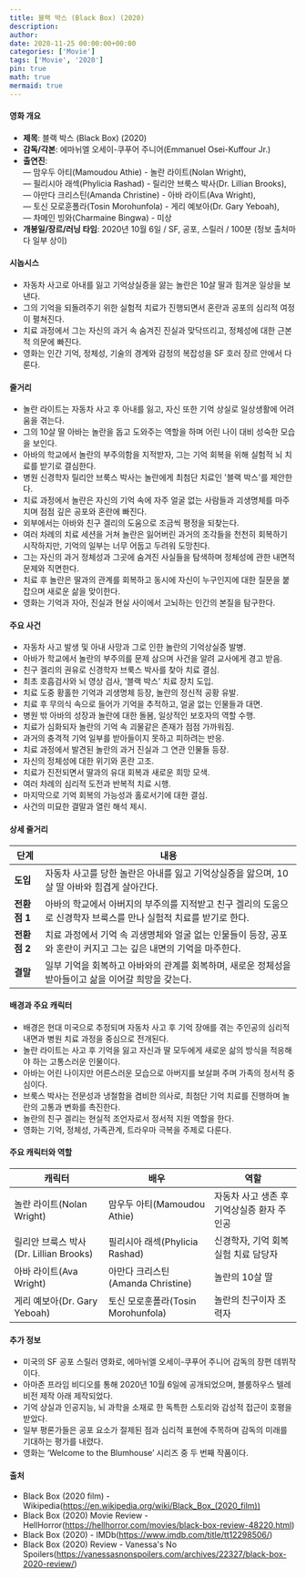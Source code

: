 ```yaml
---
title: 블랙 박스 (Black Box) (2020)
description: 
author: 
date: 2020-11-25 00:00:00+00:00
categories: ['Movie']
tags: ['Movie', '2020']
pin: true
math: true
mermaid: true
---
```

#### 영화 개요

- **제목**: 블랙 박스 (Black Box) (2020)  
- **감독/각본**: 에마뉘엘 오세이-쿠푸어 주니어(Emmanuel Osei-Kuffour Jr.)  
- **출연진**:  
  — 맘우두 아티(Mamoudou Athie) - 놀란 라이트(Nolan Wright),  
  — 필리시아 래섹(Phylicia Rashad) - 릴리안 브룩스 박사(Dr. Lillian Brooks),  
  — 아만다 크리스틴(Amanda Christine) - 아바 라이트(Ava Wright),  
  — 토신 모로훈폴라(Tosin Morohunfola) - 게리 예보아(Dr. Gary Yeboah),  
  — 차메인 빙와(Charmaine Bingwa) - 미상  
- **개봉일/장르/러닝 타임**: 2020년 10월 6일 / SF, 공포, 스릴러 / 100분 (정보 출처마다 일부 상이)  

#### 시놉시스

- 자동차 사고로 아내를 잃고 기억상실증을 앓는 놀란은 10살 딸과 힘겨운 일상을 보낸다.  
- 그의 기억을 되돌려주기 위한 실험적 치료가 진행되면서 혼란과 공포의 심리적 여정이 펼쳐진다.  
- 치료 과정에서 그는 자신의 과거 속 숨겨진 진실과 맞닥뜨리고, 정체성에 대한 근본적 의문에 빠진다.  
- 영화는 인간 기억, 정체성, 기술의 경계와 감정의 복잡성을 SF 호러 장르 안에서 다룬다.  

#### 줄거리

- 놀란 라이트는 자동차 사고 후 아내를 잃고, 자신 또한 기억 상실로 일상생활에 어려움을 겪는다.  
- 그의 10살 딸 아바는 놀란을 돕고 도와주는 역할을 하며 어린 나이 대비 성숙한 모습을 보인다.  
- 아바의 학교에서 놀란의 부주의함을 지적받자, 그는 기억 회복을 위해 실험적 뇌 치료를 받기로 결심한다.  
- 병원 신경학자 릴리안 브룩스 박사는 놀란에게 최첨단 치료인 '블랙 박스'를 제안한다.  
- 치료 과정에서 놀란은 자신의 기억 속에 자주 얼굴 없는 사람들과 괴생명체를 마주치며 점점 깊은 공포와 혼란에 빠진다.  
- 외부에서는 아바와 친구 겔리의 도움으로 조금씩 평정을 되찾는다.  
- 여러 차례의 치료 세션을 거쳐 놀란은 잃어버린 과거의 조각들을 천천히 회복하기 시작하지만, 기억의 일부는 너무 어둡고 두려워 도망친다.  
- 그는 자신의 과거 정체성과 그곳에 숨겨진 사실들을 탐색하며 정체성에 관한 내면적 문제와 직면한다.  
- 치료 후 놀란은 딸과의 관계를 회복하고 동시에 자신이 누구인지에 대한 질문을 붙잡으며 새로운 삶을 맞이한다.  
- 영화는 기억과 자아, 진실과 현실 사이에서 고뇌하는 인간의 본질을 탐구한다.  

#### 주요 사건

- 자동차 사고 발생 및 아내 사망과 그로 인한 놀란의 기억상실증 발병.  
- 아바가 학교에서 놀란의 부주의를 문제 삼으며 사건을 알려 교사에게 경고 받음.  
- 친구 겔리의 권유로 신경학자 브룩스 박사를 찾아 치료 결심.  
- 최초 호흡검사와 뇌 영상 검사, ‘블랙 박스’ 치료 장치 도입.  
- 치료 도중 황홀한 기억과 괴생명체 등장, 놀란의 정신적 공황 유발.  
- 치료 후 무의식 속으로 들어가 기억을 추적하고, 얼굴 없는 인물들과 대면.  
- 병원 밖 아바의 성장과 놀란에 대한 돌봄, 일상적인 보호자의 역할 수행.  
- 치료가 심화되자 놀란의 기억 속 괴물같은 존재가 점점 가까워짐.  
- 과거의 충격적 기억 일부를 받아들이지 못하고 피하려는 반응.  
- 치료 과정에서 발견된 놀란의 과거 진실과 그 연관 인물들 등장.  
- 자신의 정체성에 대한 위기와 혼란 고조.  
- 치료가 진전되면서 딸과의 유대 회복과 새로운 희망 모색.  
- 여러 차례의 심리적 도전과 반복적 치료 시행.  
- 마지막으로 기억 회복의 가능성과 홀로서기에 대한 결심.  
- 사건의 미묘한 결말과 열린 해석 제시.  

#### 상세 줄거리

| **단계**  | **내용**                                                                                         |
|-----------|------------------------------------------------------------------------------------------------|
| **도입**  | 자동차 사고를 당한 놀란은 아내를 잃고 기억상실증을 앓으며, 10살 딸 아바와 힘겹게 살아간다.                   |
| **전환점 1** | 아바의 학교에서 아버지의 부주의를 지적받고 친구 겔리의 도움으로 신경학자 브룩스를 만나 실험적 치료를 받기로 한다.  |
| **전환점 2** | 치료 과정에서 기억 속 괴생명체와 얼굴 없는 인물들이 등장, 공포와 혼란이 커지고 그는 깊은 내면의 기억을 마주한다.    |
| **결말**  | 일부 기억을 회복하고 아바와의 관계를 회복하며, 새로운 정체성을 받아들이고 삶을 이어갈 희망을 갖는다.                |

#### 배경과 주요 캐릭터

- 배경은 현대 미국으로 추정되며 자동차 사고 후 기억 장애를 겪는 주인공의 심리적 내면과 병원 치료 과정을 중심으로 전개된다.  
- 놀란 라이트는 사고 후 기억을 잃고 자신과 딸 모두에게 새로운 삶의 방식을 적응해야 하는 고통스러운 인물이다.  
- 아바는 어린 나이지만 어른스러운 모습으로 아버지를 보살펴 주며 가족의 정서적 중심이다.  
- 브룩스 박사는 전문성과 냉철함을 겸비한 의사로, 최첨단 기억 치료를 진행하며 놀란의 고통과 변화를 촉진한다.  
- 놀란의 친구 겔리는 현실적 조언자로서 정서적 지원 역할을 한다.  
- 영화는 기억, 정체성, 가족관계, 트라우마 극복을 주제로 다룬다.  

#### 주요 캐릭터와 역할

| **캐릭터**       | **배우**                 | **역할**                     |
|------------------|--------------------------|------------------------------|
| 놀란 라이트(Nolan Wright) | 맘우두 아티(Mamoudou Athie)  | 자동차 사고 생존 후 기억상실증 환자 주인공 |
| 릴리안 브룩스 박사(Dr. Lillian Brooks) | 필리시아 래섹(Phylicia Rashad) | 신경학자, 기억 회복 실험 치료 담당자      |
| 아바 라이트(Ava Wright)      | 아만다 크리스틴(Amanda Christine) | 놀란의 10살 딸               |
| 게리 예보아(Dr. Gary Yeboah) | 토신 모로훈폴라(Tosin Morohunfola) | 놀란의 친구이자 조력자         |

#### 추가 정보

- 미국의 SF 공포 스릴러 영화로, 에마뉘엘 오세이-쿠푸어 주니어 감독의 장편 데뷔작이다.  
- 아마존 프라임 비디오를 통해 2020년 10월 6일에 공개되었으며, 블룸하우스 텔레비전 제작 아래 제작되었다.  
- 기억 상실과 인공지능, 뇌 과학을 소재로 한 독특한 스토리와 감성적 접근이 호평을 받았다.  
- 일부 평론가들은 공포 요소가 절제된 점과 심리적 표현에 주목하며 감독의 미래를 기대하는 평가를 내렸다.  
- 영화는 ‘Welcome to the Blumhouse’ 시리즈 중 두 번째 작품이다.  

#### 출처

- Black Box (2020 film) - Wikipedia(https://en.wikipedia.org/wiki/Black_Box_(2020_film))  
- Black Box (2020) Movie Review - HellHorror(https://hellhorror.com/movies/black-box-review-48220.html)  
- Black Box (2020) - IMDb(https://www.imdb.com/title/tt12298506/)  
- Black Box (2020) Review - Vanessa's No Spoilers(https://vanessasnonspoilers.com/archives/22327/black-box-2020-review/)
